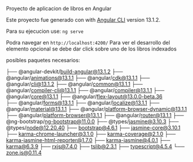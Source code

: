 Proyecto de aplicacion de libros en Angular

Este proyecto fue generado con  with [Angular CLI](https://github.com/angular/angular-cli) version 13.1.2.

Para su ejecucion use:
 `ng serve`

 Podra navegar en `http://localhost:4200/`
 Para ver el desarrollo del elemento opcional se debe dar click sobre uno de los libros indexados


 posibles paquetes necesarios:

├── @angular-devkit/build-angular@13.1.2
├── @angular/animations@13.1.1
├── @angular/cdk@13.1.1
├── @angular/cli@13.1.2
├── @angular/common@13.1.1
├── @angular/compiler-cli@13.1.1
├── @angular/compiler@13.1.1
├── @angular/core@13.1.1
├── @angular/flex-layout@13.0.0-beta.36    
├── @angular/forms@13.1.1
├── @angular/localize@13.1.1
├── @angular/material@13.1.1
├── @angular/platform-browser-dynamic@13.1.1
├── @angular/platform-browser@13.1.1
├── @angular/router@13.1.1
├── @ng-bootstrap/ng-bootstrap@11.0.0
├── @types/jasmine@3.10.3
├── @types/node@12.20.40
├── bootstrap@4.6.1
├── jasmine-core@3.10.1
├── karma-chrome-launcher@3.1.0
├── karma-coverage@2.1.0
├── karma-jasmine-html-reporter@1.7.0
├── karma-jasmine@4.0.1
├── karma@6.3.9
├── rxjs@7.4.0
├── tslib@2.3.1
├── typescript@4.5.4
└── zone.js@0.11.4

